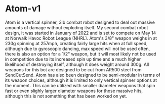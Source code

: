# Atom-v1
  Atom is a vertical spinner, 3lb combat robot designed to deal out massive amounts of damage without exploding itself. My second combat robot design, it was started in January of 2022 and is set to compete on May 14 at Norwalk Havoc Robot League (NHRL). Atom's 3/8" weapon weighs in at 230g spinning at 257mph, creating fairly large hits when at full speed, although due to gyroscopic dancing, max speed will not be used often, there is also an option for a 1/2" weapon, but it will most likely not be used in competition due to its increased spin up time and a much higher likelihood of destroying itself, although it does weight around 300g. All weapons for this bot are designed to be cut from AR500 steel from SendCutSend. Atom has also been designed to be semi-modular in terms of its weapon choices, although it is limited to only vertical spinner options at the moment. This can be utilized with smaller diameter weapons that spin fast or even slighly larger diameter weapons for those massive hits, although this is not something that has been worked on yet. 
